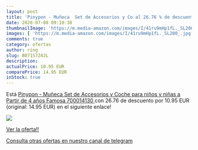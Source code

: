 ```yaml
---
layout: post
title: 'Pinypon - Muñeca  Set de Accesorios y Co al 26.76 % de descuento'
date: 2020-07-08 09:10:38
thumbnailImage: 'https://m.media-amazon.com/images/I/41ru9mHp1fL._SL200_.jpg'
images: [ 'https://m.media-amazon.com/images/I/41ru9mHp1fL._SL200_.jpg' ]
comments: true
category: ofertas
author: ring
slug: B071S7Z4JL
description:
actualPrice: 10.95 EUR
comparePrice: 14.95 EUR
inStock: true
---
```


Está [Pinypon - Muñeca  Set de Accesorios y Coche  para niños y niñas a Partir de 4 años  Famosa 700014130 ](https://www.amazon.com/dp/B071S7Z4JL/?tag=redken08-20) con 26.76 de descuento por 10.95 EUR (original: 14.95 EUR) en el siguiente enlace!

[![](https://m.media-amazon.com/images/I/41ru9mHp1fL._SL200_.jpg)](https://www.amazon.com/dp/B071S7Z4JL/?tag=redken08-20)

[Ver la oferta!!](https://www.amazon.com/dp/B071S7Z4JL/?tag=redken08-20)

[Consulta otras ofertas en nuestro canal de telegram](https://t.me/s/ofertas25)
